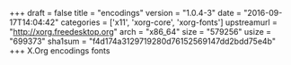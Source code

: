 +++
draft = false
title = "encodings"
version = "1.0.4-3"
date = "2016-09-17T14:04:42"
categories = ['x11', 'xorg-core', 'xorg-fonts']
upstreamurl = "http://xorg.freedesktop.org"
arch = "x86_64"
size = "579256"
usize = "699373"
sha1sum = "f4d174a3129719280d76152569147dd2bdd75e4b"
+++
X.Org encodings fonts